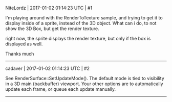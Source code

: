 NiteLordz | 2017-01-02 01:14:23 UTC | #1

I'm playing around with the RenderToTexture sample, and trying to get it to display inside of a sprite, instead of the 3D object.  What can i do, to not show the 3D Box, but get the render texture.

right now, the sprite displays the render texture, but only if the box is displayed as well.

Thanks much

-------------------------

cadaver | 2017-01-02 01:14:23 UTC | #2

See RenderSurface::SetUpdateMode(). The default mode is tied to visibility in a 3D main (backbuffer) viewport. Your other options are to automatically update each frame, or queue each update manually.

-------------------------

